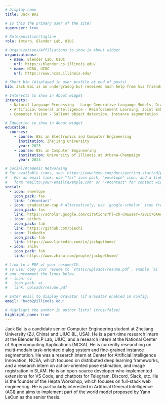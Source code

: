 ```yaml
---
# Display name
title: Jack BAI

# Is this the primary user of the site?
superuser: true

# Role/position/tagline
role: Intern, Blender Lab, UIUC

# Organizations/Affiliations to show in About widget
organizations:
  - name: Blender Lab, UIUC
    url: https://blender.cs.illinois.edu/
  - name: NCSA, UIUC
    url: https://www.ncsa.illinois.edu/

# Short bio (displayed in user profile at end of posts)
bio: Jack Bai is an undergradog but received much help from his friends and professors. He is very thankful for all those who helped him with his research and engineering works.

# Interests to show in About widget
interests:
  - Natural Language Processing - Large Generative Langauge Models, Dialog Systems, Few-shot Learning, Continual Learning, Prompt Tuning
  - Artificial General Intelligence - Reinforcement Learning, Joint Embedding Predictive Architecture
  - Computer Vision - Salient object detection, instance segmentation

# Education to show in About widget
education:
  courses:
    - course: BSc in Electronics and Computer Engineering
      institution: Zhejiang University
      year: 2023
    - course: BSc in Computer Engineering
      institution: University of Illinois at Urbana-Champaign
      year: 2023

# Social/Academic Networking
# For available icons, see: https://wowchemy.com/docs/getting-started/page-builder/#icons
#   For an email link, use "fas" icon pack, "envelope" icon, and a link in the
#   form "mailto:your-email@example.com" or "/#contact" for contact widget.
social:
  - icon: envelope
    icon_pack: fas
    link: '/#contact'
  - icon: graduation-cap # Alternatively, use `google-scholar` icon from `ai` icon pack
    icon_pack: fas
    link: https://scholar.google.com/citations?hl=zh-CN&user=720Ix7QAAAAJ
  - icon: github
    icon_pack: fab
    link: https://github.com/biechi
  - icon: linkedin
    icon_pack: fab
    link: https://www.linkedin.com/in/jackgethome/
  - icon: zhihu
    icon_pack: fab
    link: https://www.zhihu.com/people/jackgethome/

# Link to a PDF of your resume/CV.
# To use: copy your resume to `static/uploads/resume.pdf`, enable `ai` icons in `params.toml`,
# and uncomment the lines below.
# - icon: cv
#   icon_pack: ai
#   link: uploads/resume.pdf

# Enter email to display Gravatar (if Gravatar enabled in Config)
email: 'haob2@illinois.edu'

# Highlight the author in author lists? (true/false)
highlight_name: true
---
```


Jack Bai is a candidate senior Computer Engineering student at Zhejiang University (ZJ, China) and UIUC (IL, USA). He is a part-time research intern at the Blender NLP Lab, UIUC, and a research intern at the National Center of Supercomputing Applications (NCSA). He is currently researching on multi-modain task-oriented dialog system and fine-grained instance segmentation. He was a research intern at Center for Artificial Intelligence Innovation, NCSA, which focused on distributed deep learning frameworks, and a research intern on action-oriented pose estimation, and image registration in SLAM. He is an open-source developer who implemented extensions for VS Code, and chatbots for Telegram, Discord, Slack, etc. He is the founder of the Hepta Workshop, which focuses on full-stack web engineering. He is particularly interested in Artificial General Intelligence (AGI) and aims to implement part of the world model proposed by Yann LeCun as the senior thesis.

<!-- {{< icon name="download" pack="fas" >}} Download my {{< staticref "uploads/demo_resume.pdf" "newtab" >}}resumé{{< /staticref >}}. -->
